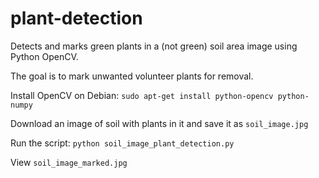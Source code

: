 # plant-detection
Detects and marks green plants in a (not green) soil area image using Python OpenCV.

The goal is to mark unwanted volunteer plants for removal.

Install OpenCV on Debian:
```sudo apt-get install python-opencv python-numpy```

Download an image of soil with plants in it and save it as ```soil_image.jpg```

Run the script:
```python soil_image_plant_detection.py```

View ```soil_image_marked.jpg```
